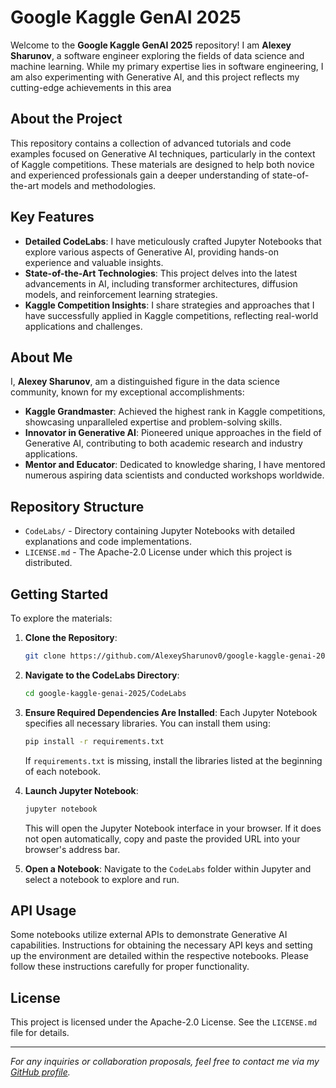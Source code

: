 # Google Kaggle GenAI 2025

Welcome to the **Google Kaggle GenAI 2025** repository! I am **Alexey Sharunov**, a software engineer exploring the fields of data science and machine learning. While my primary expertise lies in software engineering, I am also experimenting with Generative AI, and this project reflects my cutting-edge achievements in this area

## About the Project

This repository contains a collection of advanced tutorials and code examples focused on Generative AI techniques, particularly in the context of Kaggle competitions. These materials are designed to help both novice and experienced professionals gain a deeper understanding of state-of-the-art models and methodologies.

## Key Features

- **Detailed CodeLabs**: I have meticulously crafted Jupyter Notebooks that explore various aspects of Generative AI, providing hands-on experience and valuable insights.
- **State-of-the-Art Technologies**: This project delves into the latest advancements in AI, including transformer architectures, diffusion models, and reinforcement learning strategies.
- **Kaggle Competition Insights**: I share strategies and approaches that I have successfully applied in Kaggle competitions, reflecting real-world applications and challenges.

## About Me

I, **Alexey Sharunov**, am a distinguished figure in the data science community, known for my exceptional accomplishments:

- **Kaggle Grandmaster**: Achieved the highest rank in Kaggle competitions, showcasing unparalleled expertise and problem-solving skills.
- **Innovator in Generative AI**: Pioneered unique approaches in the field of Generative AI, contributing to both academic research and industry applications.
- **Mentor and Educator**: Dedicated to knowledge sharing, I have mentored numerous aspiring data scientists and conducted workshops worldwide.

## Repository Structure

- `CodeLabs/` - Directory containing Jupyter Notebooks with detailed explanations and code implementations.
- `LICENSE.md` - The Apache-2.0 License under which this project is distributed.

## Getting Started

To explore the materials:

1. **Clone the Repository**:
   ```bash
   git clone https://github.com/AlexeySharunov0/google-kaggle-genai-2025.git
   ```

2. **Navigate to the CodeLabs Directory**:
   ```bash
   cd google-kaggle-genai-2025/CodeLabs
   ```

3. **Ensure Required Dependencies Are Installed**:
   Each Jupyter Notebook specifies all necessary libraries. You can install them using:
   ```bash
   pip install -r requirements.txt
   ```
   If `requirements.txt` is missing, install the libraries listed at the beginning of each notebook.

4. **Launch Jupyter Notebook**:
   ```bash
   jupyter notebook
   ```
   This will open the Jupyter Notebook interface in your browser. If it does not open automatically, copy and paste the provided URL into your browser's address bar.

5. **Open a Notebook**:
   Navigate to the `CodeLabs` folder within Jupyter and select a notebook to explore and run.

## API Usage

Some notebooks utilize external APIs to demonstrate Generative AI capabilities. Instructions for obtaining the necessary API keys and setting up the environment are detailed within the respective notebooks. Please follow these instructions carefully for proper functionality.

## License

This project is licensed under the Apache-2.0 License. See the `LICENSE.md` file for details.

---

*For any inquiries or collaboration proposals, feel free to contact me via my [GitHub profile](https://github.com/AlexeySharunov0).*

